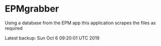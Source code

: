 # EPMgrabber
Using a database from the EPM app this application scrapes the files as required


Latest backup: Sun Oct 6 09:20:01 UTC 2019

